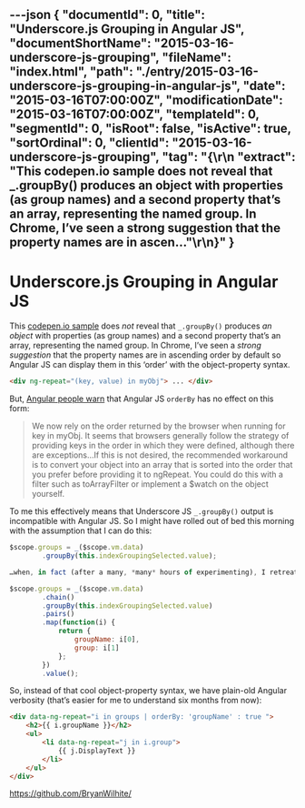 ---json
{
  "documentId": 0,
  "title": "Underscore.js Grouping in Angular JS",
  "documentShortName": "2015-03-16-underscore-js-grouping",
  "fileName": "index.html",
  "path": "./entry/2015-03-16-underscore-js-grouping-in-angular-js",
  "date": "2015-03-16T07:00:00Z",
  "modificationDate": "2015-03-16T07:00:00Z",
  "templateId": 0,
  "segmentId": 0,
  "isRoot": false,
  "isActive": true,
  "sortOrdinal": 0,
  "clientId": "2015-03-16-underscore-js-grouping",
  "tag": "{\r\n  \"extract\": \"This codepen.io sample does not reveal that _.groupBy() produces an object with properties (as group names) and a second property that’s an array, representing the named group. In Chrome, I’ve seen a strong suggestion that the property names are in ascen...\"\r\n}"
}
---

# Underscore.js Grouping in Angular JS

This [codepen.io sample](http://codepen.io/rasx/pen/BjCkH) does *not* reveal that `_.groupBy()` produces *an object* with properties (as group names) and a second property that’s an array, representing the named group. In Chrome, I’ve seen a *strong suggestion* that the property names are in ascending order by default so Angular JS can display them in this ‘order’ with the object-property syntax.

```html
<div ng-repeat="(key, value) in myObj"> ... </div>
```

But, [Angular people warn](https://docs.angularjs.org/api/ng/directive/ngRepeat) that Angular JS `orderBy` has no effect on this form:

<blockquote>

We now rely on the order returned by the browser when running for key in myObj. It seems that browsers generally follow the strategy of providing keys in the order in which they were defined, although there are exceptions…If this is not desired, the recommended workaround is to convert your object into an array that is sorted into the order that you prefer before providing it to ngRepeat. You could do this with a filter such as toArrayFilter or implement a $watch on the object yourself.

</blockquote>

To me this effectively means that Underscore JS `_.groupBy()` output is incompatible with Angular JS. So I might have rolled out of bed this morning with the assumption that I can do this:

```js
$scope.groups = _($scope.vm.data)
        .groupBy(this.indexGroupingSelected.value);

…when, in fact (after a many, *many* hours of experimenting), I retreat to this:

$scope.groups = _($scope.vm.data)
        .chain()
        .groupBy(this.indexGroupingSelected.value)
        .pairs()
        .map(function(i) {
            return {
                groupName: i[0],
                group: i[1]
            };
        })
        .value();
```

So, instead of that cool object-property syntax, we have plain-old Angular verbosity (that’s easier for me to understand six months from now):

```html
<div data-ng-repeat="i in groups | orderBy: 'groupName' : true ">
    <h2>{{ i.groupName }}</h2>
    <ul>
        <li data-ng-repeat="j in i.group">
            {{ j.DisplayText }}
        </li>
    </ul>
</div>
```

<https://github.com/BryanWilhite/>
